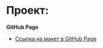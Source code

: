# Проект: ### 

**GitHub Page**

* [Ссылка на макет в GitHub Page](https://liliht-lemur.github.io/emi/)
